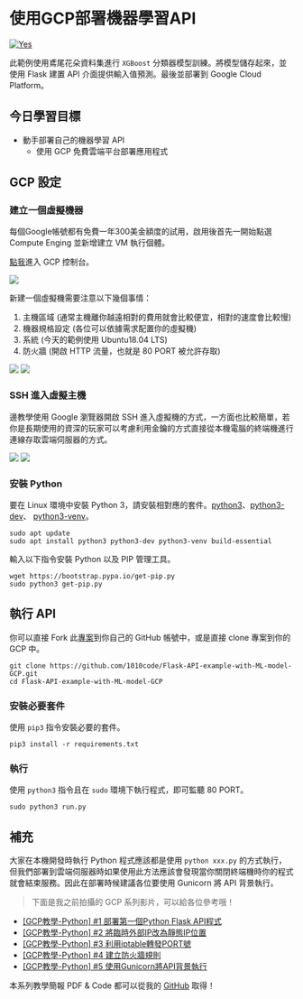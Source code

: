 # 使用GCP部署機器學習API
[![Yes](https://img.youtube.com/vi/3X2aWAy9xJw/0.jpg)](https://www.youtube.com/watch?v=3X2aWAy9xJw)

此範例使用鳶尾花朵資料集進行 `XGBoost` 分類器模型訓練。將模型儲存起來，並使用 Flask 建置 API 介面提供輸入值預測。最後並部署到 Google Cloud Platform。

## 今日學習目標
- 動手部署自己的機器學習 API 
    - 使用 GCP 免費雲端平台部署應用程式

## GCP 設定
### 建立一個虛擬機器
每個Google帳號都有免費一年300美金額度的試用，啟用後首先一開始點選 Compute Enging 並新增建立 VM 執行個體。

[點我](https://console.cloud.google.com/?hl=zh-TW)進入 GCP 控制台。

![](https://i.imgur.com/5BDeg41.png)

新建一個虛擬機需要注意以下幾個事情：

1. 主機區域 (通常主機離你越遠相對的費用就會比較便宜，相對的速度會比較慢)
2. 機器規格設定 (各位可以依據需求配置你的虛擬機)
3. 系統 (今天的範例使用 Ubuntu18.04 LTS)
4. 防火牆 (開啟 HTTP 流量，也就是 80 PORT 被允許存取)

![](https://i.imgur.com/2iyJT0z.png)
![](https://i.imgur.com/v7GKCf4.png)

### SSH 進入虛擬主機
邊教學使用 Google 瀏覽器開啟 SSH 進入虛擬機的方式，一方面也比較簡單，若你是長期使用的資深的玩家可以考慮利用金鑰的方式直接從本機電腦的終端機進行連線存取雲端伺服器的方式。

![](https://i.imgur.com/1Rl4haK.png)
![](https://i.imgur.com/h1WkjON.png)


### 安裝 Python
要在 Linux 環境中安裝 Python 3，請安裝相對應的套件。[python3](https://packages.debian.org/stable/python3)、[python3-dev](https://packages.debian.org/stable/python3-dev)、 [python3-venv](https://packages.debian.org/stable/python3-venv)。

```
sudo apt update
sudo apt install python3 python3-dev python3-venv build-essential
```

輸入以下指令安裝 Python 以及 PIP 管理工具。

```
wget https://bootstrap.pypa.io/get-pip.py
sudo python3 get-pip.py
```

## 執行 API
你可以直接 Fork 此[專案](https://github.com/1010code/Flask-API-example-with-ML-model-GCP)到你自己的 GitHub 帳號中，或是直接 clone 專案到你的 GCP 中。

```
git clone https://github.com/1010code/Flask-API-example-with-ML-model-GCP.git
cd Flask-API-example-with-ML-model-GCP
```

### 安裝必要套件
使用 `pip3` 指令安裝必要的套件。

```
pip3 install -r requirements.txt
```

### 執行
使用 `python3` 指令且在 `sudo` 環境下執行程式，即可監聽 80 PORT。

```
sudo python3 run.py
```

## 補充
大家在本機開發時執行 Python 程式應該都是使用 `python xxx.py` 的方式執行，但我們部署到雲端伺服器時如果使用此方法應該會發現當你關閉終端機時你的程式就會結束服務。因此在部署時候建議各位要使用 Gunicorn 將 API 背景執行。

> 下面是我之前拍攝的 GCP 系列影片，可以給各位參考哦！

- [[GCP教學-Python] #1 部署第一個Python Flask API程式](https://andy6804tw.github.io/2020/03/27/gcp-python-ep1/)
- [[GCP教學-Python] #2 將臨時外部IP改為靜態IP位置](https://andy6804tw.github.io/2020/03/28/gcp-python-ep2/)
- [[GCP教學-Python] #3 利用iptable轉發PORT號](https://andy6804tw.github.io/2020/03/29/gcp-python-ep3/)
- [[GCP教學-Python] #4 建立防火牆規則](https://andy6804tw.github.io/2020/03/31/gcp-python-ep4/)
- [[GCP教學-Python] #5 使用Gunicorn將API背景執行](https://andy6804tw.github.io/2020/04/10/gcp-gunicorn/)

本系列教學簡報 PDF & Code 都可以從我的 [GitHub](https://github.com/andy6804tw/2020-12th-ironman) 取得！